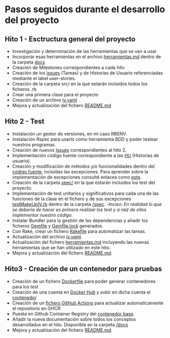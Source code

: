 # Pasos seguidos durante el desarrollo del proyecto

## Hito 1 - Esctructura general del proyecto
- Investigación y determinación de las herramientas que se van a usar
- Incorporar esas herramientas en el archivo [herramientas.md](https://github.com/mariasanzs/makeupIV/blob/master/docs/herramientas.md) dentro de la carpeta [docs](https://github.com/mariasanzs/makeupIV/tree/master/docs)
- Creación de Milestones correspondientes a cada hito
- Creación de los [issues](https://github.com/mariasanzs/makeupIV/issues) (Tareas) y de Historias de Usuario referenciadas mediante el label user-stories.
- Creación de la carpeta src/ en la que estarán incluidos todos los ficheros .rb
- Crear una primera clase para el proyecto
- Creación de un archivo [iv.yaml](https://github.com/mariasanzs/makeupIV/blob/master/iv.yaml)
- Mejora y actualización del fichero [README.md](https://github.com/mariasanzs/makeupIV#readme)

## Hito 2 - Test

- Instalación un gestor de versiones, en mi caso RBENV.
- Instalación Rspec para usarlo como herramienta BDD y poder testear nuestros programas.
- Creación de nuevos [Issues](https://github.com/mariasanzs/makeupIV/milestone/2) correspondientes al hito 2.
- Implementación código fuente correspondiente a las [HU](https://github.com/mariasanzs/makeupIV/issues?q=is%3Aopen+is%3Aissue+label%3Auser-stories) (Historias de usuario).
- Creación y modificación de métodos y/o funcionalidades dentro del [código fuente](https://github.com/mariasanzs/makeupIV/blob/master/src/makeup.rb), incluidas las excepciones. Para aprender sobre la implementación de excepciones consulté enlaces como [este](http://rubylearning.com/satishtalim/ruby_exceptions.html).
- Creación de la carpeta [spec/](https://github.com/mariasanzs/makeupIV/tree/master/spec) en la que estarán incluidos los test del proyecto.
- Implementación de test unitarios y significativos para cada una de las funciones de la clase en el fichero y de sus excepciones [testMakeUpIV.rb](https://github.com/mariasanzs/makeupIV/blob/master/spec/testMakeUpIV.rb) dentro de la carpeta [/spec](https://github.com/mariasanzs/makeupIV/tree/master/spec).
    -_Inciso: En realidad lo que se debería de hacer es primero realizar los test y a raíz de ellos implementar nuestro código._
- Instalar Bundler para la gestión de las dependencias y añadir los ficheros [Gemfile](https://github.com/mariasanzs/makeupIV/blob/master/Gemfile) y [Gemfile.lock](https://github.com/mariasanzs/makeupIV/blob/master/Gemfile.lock) generados.
- Con Rake, crear un fichero [Rakefile](https://github.com/mariasanzs/makeupIV/blob/master/Rakefile) para automatizar las tareas.
- Actualización del archivo [iv.yaml](https://github.com/mariasanzs/makeupIV/blob/master/iv.yaml).
- Actualización del fichero [herramientas.md](https://github.com/mariasanzs/makeupIV/blob/master/docs/herramientas.md) incluyendo las nuevas herramientas que se han utilizado en este hito.
- Mejora y actualización del fichero [README.md](https://github.com/mariasanzs/makeupIV#readme).

## Hito3 - Creación de un contenedor para pruebas

- Creación de un fichero [Dockerfile](https://github.com/mariasanzs/makeupIV/blob/master/Dockerfile) para poder generar contenedores para los test
- Creación de una cuenta en [Docker Hub](https://hub.docker.com/u/mariasanzs) y subir en dicha cuenta el [contenedor](https://hub.docker.com/r/mariasanzs/makeupiv)
- Creación de un [fichero GitHub Actions](https://github.com/mariasanzs/makeupIV/blob/master/.github/workflows/actions.yml) para actualizar automaticamente el repositorio en GHCR
- Puesta en Github Container Registry del [contenedor base](https://github.com/users/mariasanzs/packages/container/package/makeupiv%2Fpackagemakeupiv).
- Añadir la nueva documentación sobre todos los conceptos desarrollados en el hito. Disponible en la carpeta [/docs](https://github.com/mariasanzs/makeupIV/tree/master/docs)
- Mejora y actualización del fichero [README.md](https://github.com/mariasanzs/makeupIV#readme).
